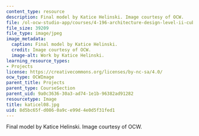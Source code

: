 ```yaml
---
content_type: resource
description: Final model by Katice Helinski. Image courtesy of OCW.
file: /ol-ocw-studio-app/courses/4-196-architecture-design-level-ii-cuba-studio-spring-2004/8d5bc65fd0860a9ce99d4e0d5f31fed1_katicel08.jpg
file_size: 39209
file_type: image/jpeg
image_metadata:
  caption: Final model by Katice Helinski.
  credit: Image courtesy of OCW.
  image-alt: Work by Katice Helinski.
learning_resource_types:
- Projects
license: https://creativecommons.org/licenses/by-nc-sa/4.0/
ocw_type: OCWImage
parent_title: Projects
parent_type: CourseSection
parent_uid: 9a0c3636-30a3-ad74-1e1b-96382ad91282
resourcetype: Image
title: katicel08.jpg
uid: 8d5bc65f-d086-0a9c-e99d-4e0d5f31fed1
---
```

Final model by Katice Helinski. Image courtesy of OCW.